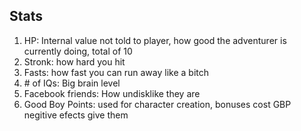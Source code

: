 ## Stats
1. HP: Internal value not told to player, how good the adventurer is currently doing, total of 10
2. Stronk: how hard you hit
3. Fasts: how fast you can run away like a bitch
4. \# of IQs: Big brain level
5. Facebook friends: How undisklike they are
6. Good Boy Points: used for character creation, bonuses cost GBP negitive efects give them
